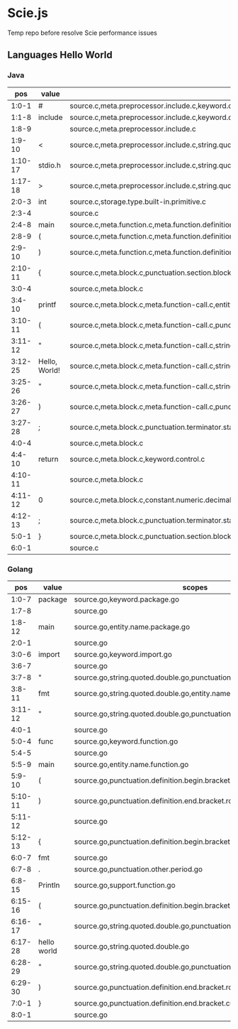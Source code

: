 # Scie.js

Temp repo before resolve Scie performance issues

## Languages Hello World

### Java


| pos   | value   | scopes   |
|-------|---------|----------|
| 1:0-1 | # | source.c,meta.preprocessor.include.c,keyword.control.directive.include.c,punctuation.definition.directive.c |
| 1:1-8 | include | source.c,meta.preprocessor.include.c,keyword.control.directive.include.c |
| 1:8-9 |   | source.c,meta.preprocessor.include.c |
| 1:9-10 | < | source.c,meta.preprocessor.include.c,string.quoted.other.lt-gt.include.c,punctuation.definition.string.begin.c |
| 1:10-17 | stdio.h | source.c,meta.preprocessor.include.c,string.quoted.other.lt-gt.include.c |
| 1:17-18 | > | source.c,meta.preprocessor.include.c,string.quoted.other.lt-gt.include.c,punctuation.definition.string.end.c |
| 2:0-3 | int | source.c,storage.type.built-in.primitive.c |
| 2:3-4 |   | source.c |
| 2:4-8 | main | source.c,meta.function.c,meta.function.definition.parameters.c,entity.name.function.c |
| 2:8-9 | ( | source.c,meta.function.c,meta.function.definition.parameters.c,punctuation.section.parameters.begin.bracket.round.c |
| 2:9-10 | ) | source.c,meta.function.c,meta.function.definition.parameters.c,punctuation.section.parameters.end.bracket.round.c |
| 2:10-11 | { | source.c,meta.block.c,punctuation.section.block.begin.bracket.curly.c |
| 3:0-4 |      | source.c,meta.block.c |
| 3:4-10 | printf | source.c,meta.block.c,meta.function-call.c,entity.name.function.c |
| 3:10-11 | ( | source.c,meta.block.c,meta.function-call.c,punctuation.section.arguments.begin.bracket.round.c |
| 3:11-12 | " | source.c,meta.block.c,meta.function-call.c,string.quoted.double.c,punctuation.definition.string.begin.c |
| 3:12-25 | Hello, World! | source.c,meta.block.c,meta.function-call.c,string.quoted.double.c |
| 3:25-26 | " | source.c,meta.block.c,meta.function-call.c,string.quoted.double.c,punctuation.definition.string.end.c |
| 3:26-27 | ) | source.c,meta.block.c,meta.function-call.c,punctuation.section.arguments.end.bracket.round.c |
| 3:27-28 | ; | source.c,meta.block.c,punctuation.terminator.statement.c |
| 4:0-4 |      | source.c,meta.block.c |
| 4:4-10 | return | source.c,meta.block.c,keyword.control.c |
| 4:10-11 |   | source.c,meta.block.c |
| 4:11-12 | 0 | source.c,meta.block.c,constant.numeric.decimal.c |
| 4:12-13 | ; | source.c,meta.block.c,punctuation.terminator.statement.c |
| 5:0-1 | } | source.c,meta.block.c,punctuation.section.block.end.bracket.curly.c |
| 6:0-1 |  | source.c |

### Golang

| pos   | value   | scopes   |
|-------|---------|----------|
| 1:0-7 | package | source.go,keyword.package.go |
| 1:7-8 |   | source.go |
| 1:8-12 | main | source.go,entity.name.package.go |
| 2:0-1 |  | source.go |
| 3:0-6 | import | source.go,keyword.import.go |
| 3:6-7 |   | source.go |
| 3:7-8 | " | source.go,string.quoted.double.go,punctuation.definition.string.begin.go |
| 3:8-11 | fmt | source.go,string.quoted.double.go,entity.name.import.go |
| 3:11-12 | " | source.go,string.quoted.double.go,punctuation.definition.string.end.go |
| 4:0-1 |  | source.go |
| 5:0-4 | func | source.go,keyword.function.go |
| 5:4-5 |   | source.go |
| 5:5-9 | main | source.go,entity.name.function.go |
| 5:9-10 | ( | source.go,punctuation.definition.begin.bracket.round.go |
| 5:10-11 | ) | source.go,punctuation.definition.end.bracket.round.go |
| 5:11-12 |   | source.go |
| 5:12-13 | { | source.go,punctuation.definition.begin.bracket.curly.go |
| 6:0-7 |     fmt | source.go |
| 6:7-8 | . | source.go,punctuation.other.period.go |
| 6:8-15 | Println | source.go,support.function.go |
| 6:15-16 | ( | source.go,punctuation.definition.begin.bracket.round.go |
| 6:16-17 | " | source.go,string.quoted.double.go,punctuation.definition.string.begin.go |
| 6:17-28 | hello world | source.go,string.quoted.double.go |
| 6:28-29 | " | source.go,string.quoted.double.go,punctuation.definition.string.end.go |
| 6:29-30 | ) | source.go,punctuation.definition.end.bracket.round.go |
| 7:0-1 | } | source.go,punctuation.definition.end.bracket.curly.go |
| 8:0-1 |  | source.go |
